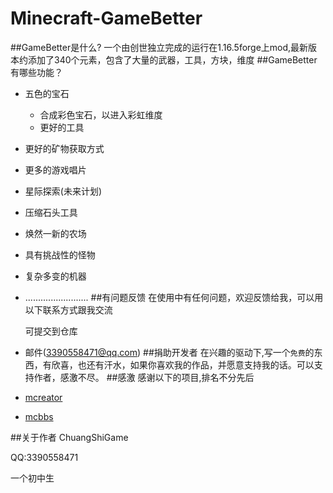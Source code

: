# Minecraft-GameBetter

##GameBetter是什么?
一个由创世独立完成的运行在1.16.5forge上mod,最新版本约添加了340个元素，包含了大量的武器，工具，方块，维度
##GameBetter有哪些功能？

* 五色的宝石
    *  合成彩色宝石，以进入彩虹维度
    *  更好的工具
* 更好的矿物获取方式
* 更多的游戏唱片
* 星际探索(未来计划)
* 压缩石头工具
* 焕然一新的农场
* 具有挑战性的怪物
* 复杂多变的机器
* .........................
##有问题反馈
    在使用中有任何问题，欢迎反馈给我，可以用以下联系方式跟我交流

    可提交到仓库

* 邮件(3390558471@qq.com)
##捐助开发者
在兴趣的驱动下,写一个`免费`的东西，有欣喜，也还有汗水，如果你喜欢我的作品，并愿意支持我的话。可以支持作者，感激不尽。
##感激
感谢以下的项目,排名不分先后

* [mcreator](https://mcreator.net/)
* [mcbbs](http://www.mcbbs.net)

##关于作者
ChuangShiGame

QQ:3390558471

一个初中生

